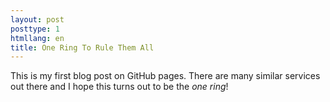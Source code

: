 ```yaml
---
layout: post
posttype: 1
htmllang: en
title: One Ring To Rule Them All
---
```


This is my first blog post on GitHub pages. There are many similar services out there and I hope this turns out to be the _one ring_!
 